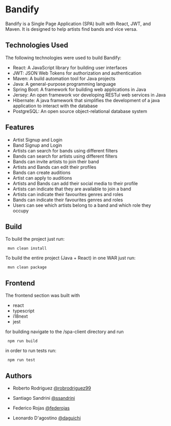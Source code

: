
# Bandify

Bandify is a Single Page Application (SPA) built with React, JWT, and Maven. It is designed to help artists find bands and vice versa.



## Technologies Used


The following technologies were used to build Bandify:

- React: A JavaScript library for building user interfaces
- JWT: JSON Web Tokens for authorization and authentication
- Maven: A build automation tool for Java projects
- Java: A general-purpose programming language
- Spring Boot: A framework for building web applications in Java
- Jersey: An open framework vor developing RESTul web services in Java
- Hibernate: A java framework that simplifies the development of a java application to interact with the database
- PostgreSQL: An open source object-relational database system
## Features
- Artist Signup and Login
- Band Signup and Login
- Artists can search for bands using different filters
- Bands can search for artists using different filters
- Bands can invite artists to join their band
- Artists and Bands can edit their profiles
- Bands can create auditions
- Artist can apply to auditions
- Artists and Bands can add their social media to their profile
- Artists can indicate that they are available to join a band
- Artists can indicate their favourites genres and roles
- Bands can indicate their favourites genres and roles
- Users can see which artists belong to a band and which role they occupy

## Build

To build the project just run:

```http
 mvn clean install
```
To build the entire project (Java + React) in one WAR just run:

```http
 mvn clean package
```


## Frontend
The frontend section was built with
- react
- typescript
- i18next
- jest 

for building navigate to the /spa-client directory and run

```http
 npm run build
```

in order to run tests run:

```http
 npm run test
```
## Authors

- Roberto Rodriguez [@robrodriguez99](https://github.com/robrodriguez99)

- Santiago Sandrini [@ssandrini](https://github.com/ssandrini)

- Federico Rojas [@federojas](https://github.com/federojas)

- Leonardo D'agostino [@daguichi](https://github.com/daguichi)